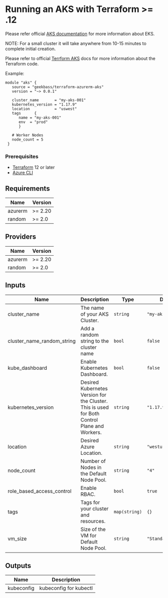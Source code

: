 # Running an AKS with Terraform >= .12  
Please refer official [AKS documentation]() for more information about EKS.

NOTE: For a small cluster it will take anywhere from 10-15 minutes to complete initial creation.

Please refer to official [Terrform AKS]() docs for more information about the Terraform code.

Example:

```hcl
module "aks" {
   source = "geekbass/terraform-azurerm-aks"
   version = "~> 0.0.1"

   cluster_name       = "my-aks-001"
   kubernetes_version = "1.17.9"
   location           = "uswest"
   tags      {
      name = "my-aks-001"
      env  = "prod"
      }

   # Worker Nodes
   node_count = 5
 }
```
### Prerequisites
- [Terraform](https://www.terraform.io/downloads.html) 12 or later
- [Azure CLI]()

## Requirements

| Name | Version |
|------|---------|
| azurerm | >= 2.20 |
| random | >= 2.0 |

## Providers

| Name | Version |
|------|---------|
| azurerm | >= 2.20 |
| random | >= 2.0 |

## Inputs

| Name | Description | Type | Default | Required |
|------|-------------|------|---------|:--------:|
| cluster\_name | The name of your AKS Cluster. | `string` | `"my-aks"` | no |
| cluster\_name\_random\_string | Add a random string to the cluster name | `bool` | `false` | no |
| kube\_dashboard | Enable Kubernetes Dashboard. | `bool` | `false` | no |
| kubernetes\_version | Desired Kubernetes Version for the Cluster. This is used for Both Control Plane and Workers. | `string` | `"1.17.9"` | no |
| location | Desired Azure Location. | `string` | `"westus"` | no |
| node\_count | Number of Nodes in the Default Node Pool. | `string` | `"4"` | no |
| role\_based\_access\_control | Enable RBAC. | `bool` | `true` | no |
| tags | Tags for your cluster and resources. | `map(string)` | `{}` | no |
| vm\_size | Size of the VM for Default Node Pool. | `string` | `"Standard_DS2_v2"` | no |

## Outputs

| Name | Description |
|------|-------------|
| kubeconfig | kubeconfig for kubectl |

